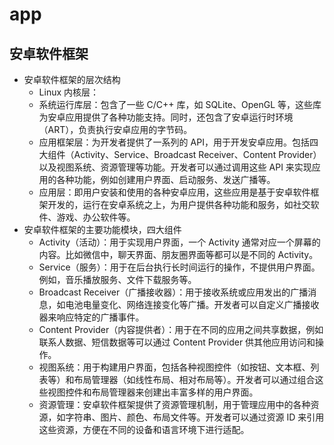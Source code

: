 # app

## 安卓软件框架
- 安卓软件框架的层次结构
  - Linux 内核层：
  - 系统运行库层：包含了一些 C/C++ 库，如 SQLite、OpenGL 等，这些库为安卓应用提供了各种功能支持。同时，还包含了安卓运行时环境（ART），负责执行安卓应用的字节码。
  - 应用框架层：为开发者提供了一系列的 API，用于开发安卓应用。包括四大组件（Activity、Service、Broadcast Receiver、Content Provider）以及视图系统、资源管理等功能。开发者可以通过调用这些 API 来实现应用的各种功能，例如创建用户界面、启动服务、发送广播等。
  - 应用层：即用户安装和使用的各种安卓应用，这些应用是基于安卓软件框架开发的，运行在安卓系统之上，为用户提供各种功能和服务，如社交软件、游戏、办公软件等。
- 安卓软件框架的主要功能模块，四大组件
  - Activity（活动）：用于实现用户界面，一个 Activity 通常对应一个屏幕的内容。比如微信中，聊天界面、朋友圈界面等都可以是不同的 Activity。
  - Service（服务）：用于在后台执行长时间运行的操作，不提供用户界面。例如，音乐播放服务、文件下载服务等。
  - Broadcast Receiver（广播接收器）：用于接收系统或应用发出的广播消息，如电池电量变化、网络连接变化等广播。开发者可以自定义广播接收器来响应特定的广播事件。
  - Content Provider（内容提供者）：用于在不同的应用之间共享数据，例如联系人数据、短信数据等可以通过 Content Provider 供其他应用访问和操作。
  - 视图系统：用于构建用户界面，包括各种视图控件（如按钮、文本框、列表等）和布局管理器（如线性布局、相对布局等）。开发者可以通过组合这些视图控件和布局管理器来创建出丰富多样的用户界面。
  - 资源管理：安卓软件框架提供了资源管理机制，用于管理应用中的各种资源，如字符串、图片、颜色、布局文件等。开发者可以通过资源 ID 来引用这些资源，方便在不同的设备和语言环境下进行适配。
